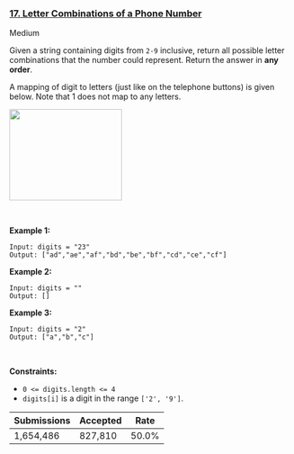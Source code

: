 ### [17. Letter Combinations of a Phone Number](https://leetcode.com/problems/letter-combinations-of-a-phone-number/)

Medium

Given a string containing digits from `` 2-9 `` inclusive, return all possible letter combinations that the number could represent. Return the answer in __any order__.

A mapping of digit to letters (just like on the telephone buttons) is given below. Note that 1 does not map to any letters.

<img src="https://upload.wikimedia.org/wikipedia/commons/thumb/7/73/Telephone-keypad2.svg/200px-Telephone-keypad2.svg.png" style="width: 200px; height: 162px;"/>

 

__Example 1:__

```
Input: digits = "23"
Output: ["ad","ae","af","bd","be","bf","cd","ce","cf"]
```

__Example 2:__

```
Input: digits = ""
Output: []
```

__Example 3:__

```
Input: digits = "2"
Output: ["a","b","c"]
```

 

__Constraints:__

*   `` 0 <= digits.length <= 4 ``
*   `` digits[i] `` is a digit in the range `` ['2', '9'] ``.

| Submissions    | Accepted     | Rate   |
| -------------- | ------------ | ------ |
| 1,654,486 | 827,810 | 50.0% |